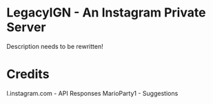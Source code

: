 # LegacyIGN - An Instagram Private Server
Description needs to be rewritten!

# Credits
I.instagram.com - API Responses
MarioParty1 - Suggestions
